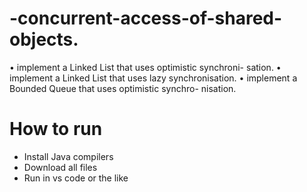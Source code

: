 # -concurrent-access-of-shared-objects.

• implement a Linked List that uses optimistic synchroni- sation. 
• implement a Linked List that uses lazy synchronisation. 
• implement a Bounded Queue that uses optimistic synchro- nisation. 

# How to run
- Install Java compilers
- Download all files
- Run in vs code or the like
